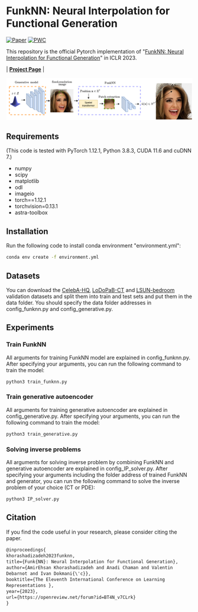 # FunkNN: Neural Interpolation for Functional Generation


[![Paper](https://img.shields.io/badge/arxiv-report-red)](https://arxiv.org/abs/2212.14042)
[![PWC](https://img.shields.io/badge/PWC-report-blue)](https://paperswithcode.com/paper/funknn-neural-interpolation-for-functional)

This repository is the official Pytorch implementation of "[FunkNN: Neural Interpolation for Functional Generation](https://openreview.net/forum?id=BT4N_v7CLrk)" in ICLR 2023.

| [**Project Page**](https://sada.dmi.unibas.ch/en/research/implicit-neural-representation)  | 


<p float="center">
<img src="https://github.com/swing-research/FunkNN/blob/main/figures/network.png" width="1000">
</p>



## Requirements
(This code is tested with PyTorch 1.12.1, Python 3.8.3, CUDA 11.6 and cuDNN 7.)
- numpy
- scipy
- matplotlib
- odl
- imageio
- torch==1.12.1
- torchvision=0.13.1
- astra-toolbox

## Installation

Run the following code to install conda environment "environment.yml":
```sh
conda env create -f environment.yml
```

## Datasets
You can download the [CelebA-HQ](https://drive.switch.ch/index.php/s/pA6X3TY9x4jgcxb), [LoDoPaB-CT](https://drive.switch.ch/index.php/s/lQeYWmAIYcEEdlc) and [LSUN-bedroom](https://drive.switch.ch/index.php/s/d1MNcrUZkPpK0zx) validation datasets and split them into train and test sets and put them in the data folder. You should specify the data folder addresses in config_funknn.py and config_generative.py.

## Experiments
### Train FunkNN
All arguments for training FunkNN model are explained in config_funknn.py. After specifying your arguments, you can run the following command to train the model:
```sh
python3 train_funknn.py 
```

### Train generative autoencoder
All arguments for training generative autoencoder are explained in config_generative.py. After specifying your arguments, you can run the following command to train the model:
```sh
python3 train_generative.py
```


### Solving inverse problems
All arguments for solving inverse problem by combining FunkNN and generative autoencoder are explained in config_IP_solver.py. After specifying your arguments including the folder address of trained FunkNN and generator, you can run the following command to solve the inverse problem of your choice (CT or PDE):
```sh
python3 IP_solver.py
```

## Citation
If you find the code useful in your research, please consider citing the paper.

```
@inproceedings{
khorashadizadeh2023funknn,
title={Funk{NN}: Neural Interpolation for Functional Generation},
author={AmirEhsan Khorashadizadeh and Anadi Chaman and Valentin Debarnot and Ivan Dokmani{\'c}},
booktitle={The Eleventh International Conference on Learning Representations },
year={2023},
url={https://openreview.net/forum?id=BT4N_v7CLrk}
}
```

